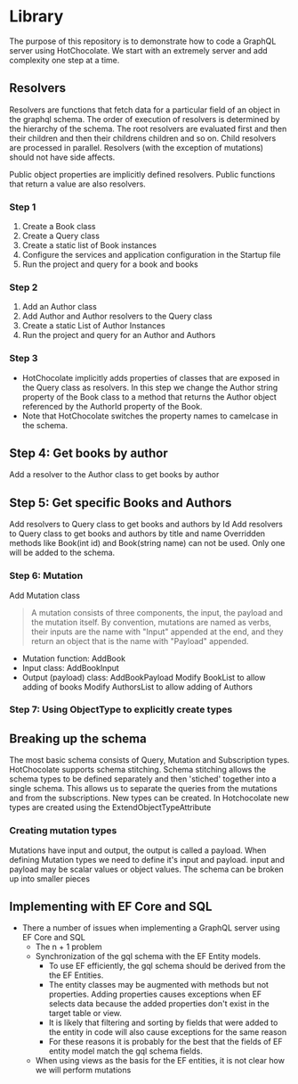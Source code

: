 # Library
The purpose of this repository is to demonstrate how to code a GraphQL server using HotChocolate. We start with an extremely server and add complexity one step at a time. 
## Resolvers
Resolvers are functions that fetch data for a particular field of an object in the graphql schema. The order of execution of resolvers is determined by the hierarchy of the schema. The root resolvers are evaluated first and then their children and then their childrens children and so on. Child resolvers are processed in parallel. Resolvers (with the exception of mutations) should not have side affects.

Public object properties are implicitly defined resolvers. Public functions that return a value are also resolvers.
### Step 1
1. Create a Book class
2. Create a Query class
3. Create a static list of Book instances
4. Configure the services and application configuration in the Startup file
5. Run the project and query for a book and books
### Step 2 
1. Add an Author class
2. Add Author and Author resolvers to the Query class
3. Create a static List of Author Instances
4. Run the project and query for an Author and Authors
### Step 3
* HotChocolate implicitly adds properties of classes that are exposed in the Query class as resolvers. In this step we change the Author string property of the Book class to a method that returns the Author object referenced by the AuthorId property of the Book.
* Note that HotChocolate switches the property names to camelcase in the schema.
## Step 4: Get books by author
Add a resolver to the Author class to get books by author
## Step 5: Get specific Books and Authors
Add resolvers to Query class to get books and authors by Id
Add resolvers to Query class to get books and authors by title and name
Overridden methods like Book(int id) and Book(string name) can not be used. Only one will be added to the schema. 
### Step 6: Mutation
Add Mutation class
>A mutation consists of three components, the input, the payload and the mutation itself. By convention, mutations are named as verbs, their inputs are the name with "Input" appended at the end, and they return an object that is the name with "Payload" appended.
* Mutation function: AddBook
* Input class: AddBookInput
* Output (payload) class: AddBookPayload
Modify BookList to allow adding of books
Modify AuthorsList to allow adding of Authors
### Step 7: Using ObjectType to explicitly create types

## Breaking up the schema
The most basic schema consists of Query, Mutation and Subscription types. HotChocolate supports schema stitching. Schema stitching allows the schema types to be defined separately and then 'stiched' together into a single schema. This allows us to separate the queries from the mutations and from the subscriptions. New types can be created. In Hotchocolate new types are created using the ExtendObjectTypeAttribute

### Creating mutation types
Mutations have input and output, the output is called a payload. When defining Mutation types we need to define it's input and payload. input and payload may be scalar values or object values.
The schema can be broken up into smaller pieces

## Implementing with EF Core and SQL
* There a number of issues when implementing a GraphQL server using EF Core and SQL
  * The n + 1 problem
  * Synchronization of the gql schema with the EF Entity models.
    * To use EF efficiently, the gql schema should be derived from the the EF Entities.
    * The entity classes may be augmented with methods but not properties. Adding properties causes exceptions when EF selects data because the added properties don't exist in the target table or view.
    * It is likely that filtering and sorting by fields that were added to the entity in code will also cause exceptions for the same reason
    * For these reasons it is probably for the best that the fields of EF entity model match the gql schema fields.
  * When using views as the basis for the EF entities, it is not clear how we will perform mutations 

